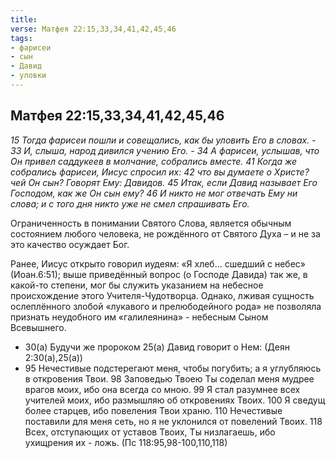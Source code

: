 ```yaml
---
title:
verse: Матфея 22:15,33,34,41,42,45,46
tags: 
- фарисеи
- сын
- Давид
- уловки
---
```


## Матфея 22:15,33,34,41,42,45,46

*15 Тогда фарисеи пошли и совещались, как бы уловить Его в словах. - 33 И, слыша, народ дивился учению Его. - 34 А фарисеи, услышав, что Он привел саддукеев в молчание, собрались вместе. 41 Когда же собрались фарисеи, Иисус спросил их: 42 что вы думаете о Христе? чей Он сын? Говорят Ему: Давидов. 45 Итак, если Давид называет Его Господом, как же Он сын ему? 46 И никто не мог отвечать Ему ни слова; и с того дня никто уже не смел спрашивать Его.*

Ограниченность в понимании Святого Слова, является обычным состоянием любого человека, не рождённого от Святого Духа – и не за это качество осуждает Бог. 

Ранее, Иисус открыто говорил иудеям: «Я хлеб… сшедший с небес» (Иоан.6:51); выше приведённый вопрос (о Господе Давида) так же, в какой-то степени, мог бы служить указанием на небесное происхождение этого Учителя-Чудотворца. Однако, лживая сущность ослеплённого злобой «лукавого и прелюбодейного рода» не позволяла признать неудобного им «галилеянина» - небесным Сыном Всевышнего. 

- 30(а) Будучи же пророком 25(а) Давид говорит о Нем: (Деян 2:30(а),25(а))
- 95 Нечестивые подстерегают меня, чтобы погубить; а я углубляюсь в откровения Твои. 98 Заповедью Твоею Ты соделал меня мудрее врагов моих, ибо она всегда со мною. 99 Я стал разумнее всех учителей моих, ибо размышляю об откровениях Твоих. 100 Я сведущ более старцев, ибо повеления Твои храню. 110 Нечестивые поставили для меня сеть, но я не уклонился от повелений Твоих. 118 Всех, отступающих от уставов Твоих, Ты низлагаешь, ибо ухищрения их - ложь. (Пс 118:95,98-100,110,118)